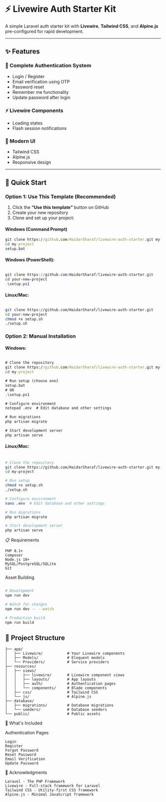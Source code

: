 # ⚡ Livewire Auth Starter Kit

A simple Laravel auth starter kit with **Livewire**, **Tailwind CSS**, and **Alpine.js** pre-configured for rapid development.

---

## ✨ Features

### 🔐 Complete Authentication System
- Login / Register
- Email verification using OTP
- Password reset
- Remember me functionality
- Update password after login

### ⚡ Livewire Components
- Loading states
- Flash session notifications

### 🎨 Modern UI
- Tailwind CSS
- Alpine.js
- Responsive design

---

## 🚀 Quick Start

### Option 1: Use This Template (Recommended)

1. Click the **“Use this template”** button on GitHub
2. Create your new repository
3. Clone and set up your project:

#### Windows (Command Prompt)
```cmd
git clone https://github.com/HaidarSharaf/livewire-auth-starter.git my-project
cd my-project
setup.bat
```


#### Windows (PowerShell):
```powershell

git clone https://github.com/HaidarSharaf/livewire-auth-starter.git
cd your-new-project
.\setup.ps1
````

#### Linux/Mac:
```bash

git clone https://github.com/HaidarSharaf/livewire-auth-starter.git
cd your-new-project
chmod +x setup.sh
./setup.sh
```

### Option 2: Manual Installation

#### Windows:
```cmd

# Clone the repository
git clone https://github.com/HaidarSharaf/livewire-auth-starter.git my-project
cd my-project

# Run setup (choose one)
setup.bat
# OR
.\setup.ps1

# Configure environment
notepad .env  # Edit database and other settings

# Run migrations
php artisan migrate

# Start development server
php artisan serve
```

##### Linux/Mac:
``` bash

# Clone the repository
git clone https://github.com/HaidarSharaf/livewire-auth-starter.git my-project
cd my-project

# Run setup
chmod +x setup.sh
./setup.sh

# Configure environment
nano .env  # Edit database and other settings

# Run migrations
php artisan migrate

# Start development server
php artisan serve
```

📋 Requirements

    PHP 8.1+
    Composer
    Node.js 18+
    MySQL/PostgreSQL/SQLite
    Git

Asset Building
```bash

# Development
npm run dev

# Watch for changes
npm run dev -- --watch

# Production build
npm run build
```

## 📁 Project Structure

```text
├── app/
│   ├── Livewire/           # Your Livewire components
│   ├── Models/             # Eloquent models
│   └── Providers/          # Service providers
├── resources/
│   ├── views/
│   │   ├── livewire/       # Livewire component views
│   │   ├── layouts/        # App layouts
│   │   ├── auth/           # Authentication pages
│   │   └── components/     # Blade components
│   ├── css/                # Tailwind CSS
│   └── js/                 # Alpine.js
├── database/
│   ├── migrations/         # Database migrations
│   └── seeders/            # Database seeders
└── public/                 # Public assets

```

🎯 What's Included

Authentication Pages

    Login
    Register
    Forgot Password
    Reset Password
    Email Verification
    Update Password


🙏 Acknowledgments

    Laravel - The PHP Framework
    Livewire - Full-stack framework for Laravel
    Tailwind CSS - Utility-first CSS framework
    Alpine.js - Minimal JavaScript framework

